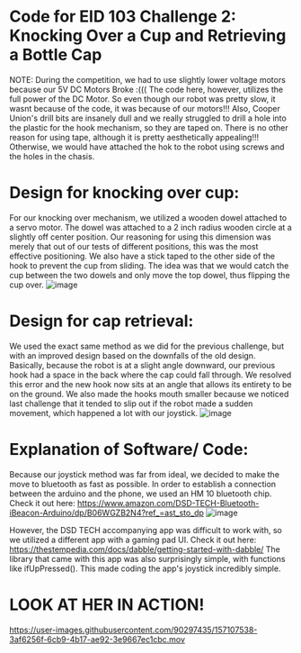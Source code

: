 # Code for EID 103 Challenge 2: Knocking Over a Cup and Retrieving a Bottle Cap
NOTE: During the competition, we had to use slightly lower voltage motors because our 5V DC Motors Broke :((( The code here, however, utilizes the full power of the DC Motor. So even though our robot was pretty slow, it wasnt because of the code, it was because of our motors!!! 
Also, Cooper Union's drill bits are insanely dull and we really struggled to drill a hole into the plastic for the hook mechanism, so they are taped on. There is no other reason for using tape, although it is pretty aesthetically appealing!!! Otherwise, we would have attached the hok to the robot using screws and the holes in the chasis.

# Design for knocking over cup:
For our knocking over mechanism, we utilized a wooden dowel attached to a servo motor. The dowel was attached to a 2 inch radius wooden circle at a slightly off center position. Our reasoning for using this dimension was merely that out of our tests of different positions, this was the most effective positioning. We also have a stick taped to the other side of the hook to prevent the cup from sliding. The idea was that we would catch the cup between the two dowels and only move the top dowel, thus flipping the cup over. 
![image](https://user-images.githubusercontent.com/90297435/157105805-14c83657-4ab9-4b5e-94ad-c1490214c70d.png)

# Design for cap retrieval: 
We used the exact same method as we did for the previous challenge, but with an improved design based on the downfalls of the old design. Basically, because the robot is at a slight angle downward, our previous hook had a space in the back where the cap could fall through. We resolved this error and the new hook now sits at an angle that allows its entirety to be on the ground. We also made the hooks mouth smaller because we noticed last challenge that it tended to slip out if the robot made a sudden movement, which happened a lot with our joystick. 
![image](https://user-images.githubusercontent.com/90297435/157106299-2ed8a6fc-1c5c-4424-827c-70475e98866e.png)

# Explanation of Software/ Code:
Because our joystick method was far from ideal, we decided to make the move to bluetooth as fast as possible. In order to establish a connection between the arduino and the phone, we used an HM 10 bluetooth chip. Check it out here: https://www.amazon.com/DSD-TECH-Bluetooth-iBeacon-Arduino/dp/B06WGZB2N4?ref_=ast_sto_dp
![image](https://user-images.githubusercontent.com/90297435/157107163-93bfca68-71d4-455b-b1d4-cbe2eebb3030.png)

However, the DSD TECH accompanying app was difficult to work with, so we utilized a different app with a gaming pad UI. Check it out here: https://thestempedia.com/docs/dabble/getting-started-with-dabble/
The library that came with this app was also surprisingly simple, with functions like ifUpPressed(). This made coding the app's joystick incredibly simple.

# LOOK AT HER IN ACTION!
https://user-images.githubusercontent.com/90297435/157107538-3af6256f-6cb9-4b17-ae92-3e9667ec1cbc.mov


